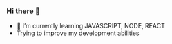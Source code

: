 ### Hi there 👋

- 🌱 I’m currently learning JAVASCRIPT, NODE, REACT
- Trying to improve my development abilities 

